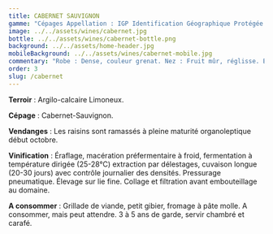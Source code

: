 ```yaml
---
title: CABERNET SAUVIGNON
gamme: "Cépages Appellation : IGP Identification Géographique Protégée Pays d’Oc "
image: ../../assets/wines/cabernet.jpg
bottle: ../../assets/wines/cabernet-bottle.png
background: ../../assets/home-header.jpg
mobileBackground: ../../assets/wines/cabernet-mobile.jpg
commentary: "Robe : Dense, couleur grenat. Nez : Fruit mûr, réglisse. Bouche : Puissance du cépage, tannique."
order: 3
slug: /cabernet
---
```


**Terroir** : Argilo-calcaire Limoneux.

**Cépage** : Cabernet-Sauvignon.

**Vendanges** : Les raisins sont ramassés à pleine maturité organoleptique début octobre.

**Vinification** : Éraflage, macération préfermentaire à froid, fermentation à température dirigée (25-28°C) extraction par délestages, cuvaison longue (20-30 jours) avec contrôle journalier des densités. Pressurage pneumatique. Élevage sur lie fine. Collage et filtration avant embouteillage au domaine.

**A consommer** : Grillade de viande, petit gibier, fromage à pâte molle. A consommer, mais peut attendre. 3 à 5 ans de garde, servir chambré et carafé.
